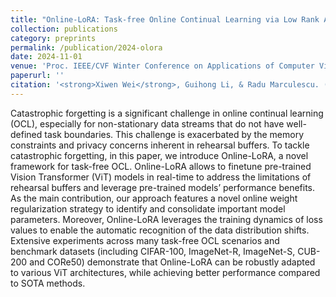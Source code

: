 ```yaml
---
title: "Online-LoRA: Task-free Online Continual Learning via Low Rank Adaptation"
collection: publications
category: preprints
permalink: /publication/2024-olora
date: 2024-11-01
venue: 'Proc. IEEE/CVF Winter Conference on Applications of Computer Vision (WACV)'
paperurl: ''
citation: '<strong>Xiwen Wei</strong>, Guihong Li, & Radu Marculescu. (2025). &quot;Online-LoRA: Task-free Online Continual Learning via Low Rank Adaptation.&quot; <i>Proc. IEEE/CVF Winter Conference on Applications of Computer Vision (WACV)</i>.'
---
```


<!-- @inproceedings{xiwenwei_wacv,
  author = {Xiwen Wei and Guihong Li and Radu Marculescu},
  title = {Online-Lo{RA}: Task-free Online Continual Learning via Low Rank Adaptation},
  booktitle = {Proc. IEEE/CVF Winter Conference on Applications of Computer Vision (WACV)},
  year = {2025},
  pages = {}
} -->

<!-- ```
@inproceedings{
wei2024onlinelora,
title={Online-Lo{RA}: Task-free Online Continual Learning via Low Rank Adaptation},
author={Xiwen Wei and Guihong Li and Radu Marculescu},
booktitle={NeurIPS 2024 Workshop on Scalable Continual Learning for Lifelong Foundation Models},
year={2024},
url={https://openreview.net/forum?id=X7OKRr09OS}
}
``` -->

Catastrophic forgetting is a significant challenge in online continual learning (OCL), especially for non-stationary data streams that do not have well-defined task boundaries. This challenge is exacerbated by the memory constraints and privacy concerns inherent in rehearsal buffers. To tackle catastrophic forgetting, in this paper, we introduce Online-LoRA, a novel framework for task-free OCL. Online-LoRA allows to finetune pre-trained Vision Transformer (ViT) models in real-time to address the limitations of rehearsal buffers and leverage pre-trained models’ performance benefits. As the main contribution, our approach features a novel online weight regularization strategy to identify and consolidate important model parameters. Moreover, Online-LoRA leverages the training dynamics of loss values to enable the automatic recognition of the data distribution shifts. Extensive experiments across many task-free OCL scenarios and benchmark datasets (including CIFAR-100, ImageNet-R, ImageNet-S, CUB-200 and CORe50) demonstrate that Online-LoRA can be robustly adapted to various ViT architectures, while achieving better performance compared to SOTA methods. 